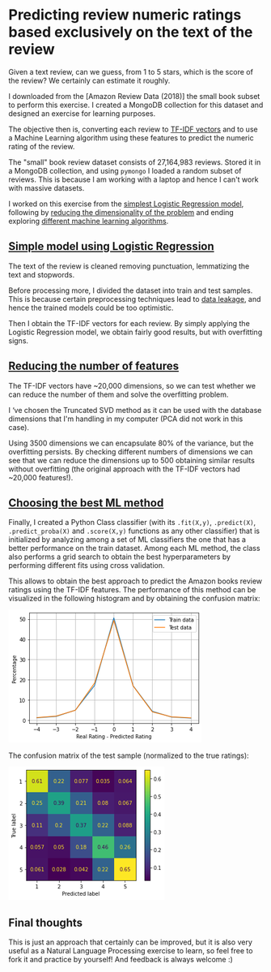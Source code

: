 # Predicting review numeric ratings based exclusively on the text of the review

Given a text review, can we guess, from 1 to 5 stars, which is the score of the review? We certainly can estimate it roughly.

I downloaded from the [Amazon Review Data (2018)] the small book subset to perform this exercise. I created a MongoDB collection for this dataset and designed an exercise for learning purposes.

The objective then is, converting each review to [TF-IDF vectors](https://towardsdatascience.com/tf-idf-for-document-ranking-from-scratch-in-python-on-real-world-dataset-796d339a4089) and to use a Machine Learning algorithm using these features to predict the numeric rating of the review.


The "small" book review dataset consists of 27,164,983 reviews. Stored it in a MongoDB collection, and using `pymongo` I loaded a random subset of reviews. This is because I am working with a laptop and hence I can't work with massive datasets.

I worked on this exercise from the [simplest Logistic Regression model](simple_logisitc_regression.ipynb), following by [reducing the dimensionality of the problem](svd_dim_reduct.ipynb) and ending exploring [different machine learning algorithms](pipeline_multi_ml.ipynb).

## [Simple model using Logistic Regression](simple_logisitc_regression.ipynb)

The text of the review is cleaned removing punctuation, lemmatizing the text and stopwords. 

Before processing more, I divided the dataset into train and test samples. This is because certain preprocessing techniques lead to [data leakage](https://machinelearningmastery.com/data-leakage-machine-learning/), and hence the trained models could be too optimistic.

Then I obtain the TF-IDF vectors for each review. By simply applying the Logistic Regression model, we obtain fairly good results, but with overfitting signs.

## [Reducing the number of features](svd_dim_reduct.ipynb)

The TF-IDF vectors have ~20,000 dimensions, so we can test whether we can reduce the number of them and solve the overfitting problem.

I ‘ve chosen the Truncated SVD method as it can be used with the database dimensions that I'm handling in my computer (PCA did not work in this case).

Using 3500 dimensions we can encapsulate 80% of the variance, but the overfitting persists. By checking different numbers of dimensions we can see that we can reduce the dimensions up to 500 obtaining similar results without overfitting (the original approach with the TF-IDF vectors had ~20,000 features!).


## [Choosing the best ML method](pipeline_multi_ml.ipynb)

Finally, I created a Python Class classifier (with its `.fit(X,y)`, `.predict(X)`, `.predict_proba(X)` and `.score(X,y)` functions as any other classifier) that is initialized by analyzing among a set of ML classifiers the one that has a better performance on the train dataset. Among each ML method, the class also performs a grid search to obtain the best hyperparameters by performing different fits using cross validation.

This allows to obtain the best approach to predict the Amazon books review ratings using the TF-IDF features. The performance of this method can be visualized in the following histogram and by obtaining the confusion matrix:


![Histogram Results](images/lr_traintest.png)

The confusion matrix of the test sample (normalized to the true ratings):

![Confusion matrix](images/lr_test.png)

## Final thoughts

This is just an approach that certainly can be improved, but it is also very useful as a Natural Language Processing exercise to learn, so feel free to fork it and practice by yourself! And feedback is always welcome :)
